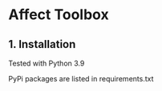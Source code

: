 # Affect Toolbox

## **1. Installation**

Tested with Python 3.9

PyPi packages are listed in requirements.txt


